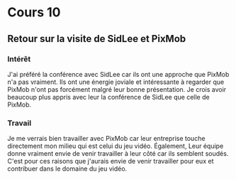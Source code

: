 # Cours 10
## Retour sur la visite de SidLee et PixMob

### Intérêt
J'ai préféré la conférence avec SidLee car ils ont une approche que PixMob n'a pas vraiment. Ils ont une énergie joviale et intéressante à regarder que PixMob n'ont pas forcément malgré leur bonne présentation. Je crois avoir beaucoup plus appris avec leur la conférence de SidLee que celle de PixMob. 

### Travail
Je me verrais bien travailler avec PixMob car leur entreprise touche directement mon milieu qui est celui du jeu vidéo. Également, Leur équipe donne vraiment envie de venir travailler à leur côté car ils semblent soudés. C'est pour ces raisons que j'aurais envie de venir travailler pour eux et contribuer dans le domaine du jeu vidéo.
